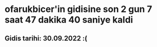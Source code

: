 # ofarukbicer'in gidisine son 2 gun 7 saat 47 dakika 40 saniye kaldi

## Gidis tarihi: 30.09.2022 :(